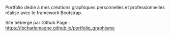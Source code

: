 Portfolio dédié à mes créations graphiques personnelles et professionnelles réalisé avec le framework Bootstrap.

Site hébergé par Github Page : https://jbcharlemagne.github.io/portfolio_graphisme
